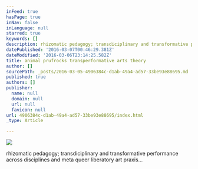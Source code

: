```yaml
---
inFeed: true
hasPage: true
inNav: false
inLanguage: null
starred: true
keywords: []
description: rhizomatic pedagogy; transdiciplinary and transformative performance across disciplines and meta queer liberatory art praxis
datePublished: '2016-03-07T00:46:29.381Z'
dateModified: '2016-03-06T23:14:25.582Z'
title: animal prufrocks transperformative arts theory
author: []
sourcePath: _posts/2016-03-05-4906384c-d1ab-49a4-ad57-33be93e88695.md
published: true
authors: []
publisher:
  name: null
  domain: null
  url: null
  favicon: null
url: 4906384c-d1ab-49a4-ad57-33be93e88695/index.html
_type: Article

---
```

![](https://s3-us-west-2.amazonaws.com/the-grid-img/p/8684d4098dbbadab4c99b34c22377d940228d89b.png)

rhizomatic pedagogy; transdiciplinary and transformative performance across disciplines and meta queer liberatory art praxis...